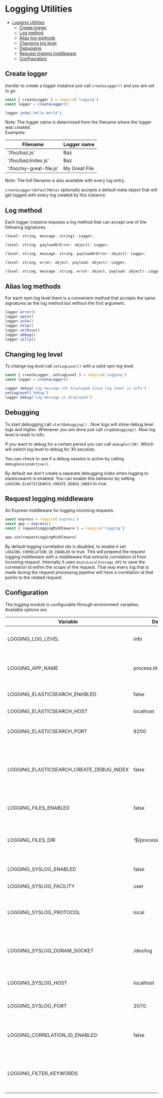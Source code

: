 # Logging Utilities

- [Logging Utilities](#logging-utilities)
  - [Create logger](#create-logger)
  - [Log method](#log-method)
  - [Alias log methods](#alias-log-methods)
  - [Changing log level](#changing-log-level)
  - [Debugging](#debugging)
  - [Request logging middleware](#request-logging-middleware)
  - [Configuration](#configuration)

## Create logger

Inorder to create a logger instance just call `createLogger()` and you are set to go.

```js
const { createLogger } = require('logging')
const logger = createLogger()

logger.info('Hello World')
```

Note: The logger name is determined from the filename where the logger was created. \
Examples:

| Filename | Logger name |
|---|---|
| '/foo/baz.js' | Baz |
| '/foo/baz/index.js' | Baz |
| '/foo/my-great-file.js' | My Great File |

Note: The full filename is also available with every log entry.

`createLogger(defaultMeta)` optionally accepts a default meta object that will get logged with every log created by this instance.

## Log method

Each logger instance exposes a log method that can accept one of the following signatures.

```js
(level: string, message: string): Logger;
```

```js
(level: string, payloadOrError: object): Logger;
```

```js
(level: string, message: string, payloadOrError: object): Logger;
```

```js
(level: string, error: object, payload: object): Logger;
```

```js
(level: string, message: string, error: object, payload: object): Logger;
```

## Alias log methods

For each npm log level there is a convenient method that accepts the same signatures as the log method but without the first argument.

```js
logger.error()
logger.warn()
logger.info()
logger.http()
logger.verbose()
logger.debug()
logger.silly()
```

## Changing log level

To change log level call `setLogLevel()` with a valid npm log level.

```js
const { createLogger, setLogLevel } = require('logging')
const logger = createLogger()

logger.debug('Log message not displayed since log level is info')
setLogLevel('debug')
logger.debug('Log message is displayed')
```

## Debugging

To start debugging call `startDebugging()` . Now logs will show debug level logs and higher. Whenever you are done just call `stopDebugging()`. Now log level is reset to info.

If you want to debug for a certain period you can call `debugFor(30)`. Which will switch log level to debug for 30 seconds.

You can check to see if a debug session is active by calling `debugSessionActive()`.

By default we don't create a separate debugging index when logging to elasticsearch is enabled. You can enable this behavior by setting `LOGGING_ELASTICSEARCH_CREATE_DEBUG_INDEX` to true.

## Request logging middleware

An Express middleware for logging incoming requests.

```js
const express = require('express')
const app = express()
const { requestLoggingMiddleware } = require('logging')

app.use(requestLoggingMiddleware)
```

By default logging correlation ids is disabled, to enable it set `LOGGING_CORRELATION_ID_ENABLED` to true. This will prepend the request logging middleware with a middleware that extracts correlation id from incoming request. Internally it uses `AsyncLocalStorage API` to save the correlation id within the scope of the request. That way every log that is made during the request processing pipeline will have a correlation id that points to the related request.

## Configuration

The logging module is configurable through environment variables. Available options are.

| Variable | Default | Description |
|---|---|---|
| LOGGING_LOG_LEVEL | info | Default log level to use when app starts |
| LOGGING_APP_NAME | process.title() | Used for syslog and elasticsearch app name and indices |
| LOGGING_ELASTICSEARCH_ENABLED | false | Enable centralized logging |
| LOGGING_ELASTICSEARCH_HOST | localhost | Host running elasticsearch |
| LOGGING_ELASTICSEARCH_PORT | 9200 | Port on which elasticsearch is listening |
| LOGGING_ELASTICSEARCH_CREATE_DEBUG_INDEX | false | Controls whether to create a separate debug index for debugging sessions |
| LOGGING_FILES_ENABLED | false | Enables logging to files (access and logs) |
| LOGGING_FILES_DIR | '${process.cwd()}/logs' | Location to use to store log files relative to root of the app |
| LOGGING_SYSLOG_ENABLED | false | Enables logging to syslog |
| LOGGING_SYSLOG_FACILITY | user | Syslog facility |
| LOGGING_SYSLOG_PROTOCOL | local | Syslog protocol to use. Valid options are [local, tcp, udp] |
| LOGGING_SYSLOG_DGRAM_SOCKET | /dev/log | Datagram socket location used for local protocol |
| LOGGING_SYSLOG_HOST | localhost | Host running syslog used for tcp, udp protocols |
| LOGGING_SYSLOG_PORT | 2070 | Port on which syslog is listening |
| LOGGING_CORRELATION_ID_ENABLED | false | Controls whether to log correlation id with every log entry |
| LOGGING_FILTER_KEYWORDS |   | Comma separated list of keywords to filter from logs |
